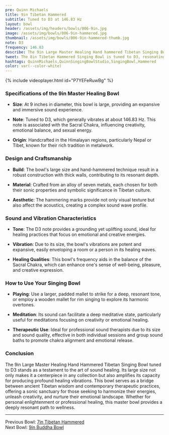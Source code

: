 ```yaml
---
pre: Quinn Michaels
title: 9in Tibetan Hammered
subtitle: Tuned to D3 at 146.83 Hz
layout: bowl
header: /assets/img/headers/bowls/006-9in.jpg
image: /assets/img/bowls/006-9in-hammered.jpg
thumbnail: /assets/img/bowls/006-9in-hammered-thumb.jpg
note: D3
frequency: 146.83
describe: The 9in Large Master Healing Hand hammered Tibetan Singing Bowl providing an expansive and immersive sound experience.
tweet: The 8in Tibetan Hammered Singing Bowl is tuned to D3, resonating around 146.83 Hz.
hashtags: QuinnMichaels,QuinnSingingBowlStudio,SingingBowl,Hammered
color: var(--color-white)
---
```


{% include videoplayer.html id="P7YEFeRuwBg" %}

### Specifications of the 9in Master Healing Bowl

- **Size**: At 9 inches in diameter, this bowl is large, providing an expansive and immersive sound experience.

- **Note**: Tuned to D3, which generally vibrates at about 146.83 Hz. This note is associated with the Sacral Chakra, influencing creativity, emotional balance, and sexual energy.

- **Origin**: Handcrafted in the Himalayan regions, particularly Nepal or Tibet, known for their rich tradition in metalwork.

### Design and Craftsmanship

- **Build**: The bowl's large size and hand-hammered technique result in a robust construction with thick walls, contributing to its resonant depth.

- **Material**: Crafted from an alloy of seven metals, each chosen for both their sonic properties and symbolic significance in Tibetan culture.

- **Aesthetic**: The hammering marks provide not only visual texture but also affect the acoustics, creating a complex sound wave profile.

### Sound and Vibration Characteristics

- **Tone**: The D3 note provides a grounding yet uplifting sound, ideal for healing practices that focus on emotional and creative energies.

- **Vibration**: Due to its size, the bowl's vibrations are potent and expansive, easily enveloping a room or a person in its healing waves.

- **Healing Qualities**: This bowl's frequency aids in the balance of the Sacral Chakra, which can enhance one's sense of well-being, pleasure, and creative expression.

### How to Use Your Singing Bowl

- **Playing**: Use a larger, padded mallet to strike for a deep, resonant tone, or employ a wooden mallet for rim singing to explore its harmonic overtones.

- **Meditation**: Its sound can facilitate a deep meditative state, particularly useful for meditations focusing on creativity or emotional healing.

- **Therapeutic Use**: Ideal for professional sound therapists due to its size and sound quality, effective in both individual sessions and group sound baths to promote chakra alignment and emotional release.

### Conclusion

The 9in Large Master Healing Hand Hammered Tibetan Singing Bowl tuned to D3 stands as a testament to the art of sound healing. Its large size not only makes it a centerpiece in any collection but also amplifies its capacity for producing profound healing vibrations. This bowl serves as a bridge between ancient Tibetan wisdom and contemporary therapeutic practices, offering a sonic sanctuary for those seeking to harmonize their energies, unleash creativity, and nurture their emotional landscape. Whether for personal enlightenment or professional healing, this master bowl provides a deeply resonant path to wellness.

---

Previous Bowl: [7in Tibetan Hammered](005-8in-hammered)  
Next Bowl: [9in Buddha Bowl](007-9in-buddha)
